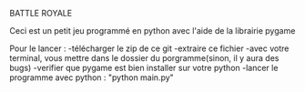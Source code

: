BATTLE ROYALE

Ceci est un petit jeu programmé en python avec l'aide de la librairie pygame

Pour le lancer : 
    -télécharger le zip de ce git
    -extraire ce fichier
    -avec votre terminal, vous mettre dans le dossier du porgramme(sinon, il y aura des bugs)
    -verifier que pygame est bien installer sur votre python
    -lancer le programme avec python : "python main.py"


